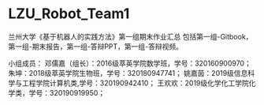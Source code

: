 # LZU_Robot_Team1
兰州大学《基于机器人的实践方法》第一组期末作业汇总
包括第一组-Gitbook，第一组-期末报告，第一组-答辩PPT，第一组-答辩视频。

小组成员：
邓儒嘉（组长）：2016级萃英学院数学班，学号：320160900970；
朱坤：2018级萃英学院生物班，学号：320180947741；
姚嘉茵：2019级信息科学与工程学院计算机类,学号：320190942410；
王欢欢：2019级化学化工学院化学类，学号：320190919950；
